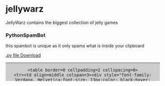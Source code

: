 # jellywarz
<html>
  <p>JellyWarz contains the biggest collection of jelly games</p>
  <h3>PythonSpamBot</h3>
  <p>this spambot is unique as it only spams what is inside your clipboard</p>
  <a href="https://github.com/pycommunity30/pycommunity/blob/master/cool%20-%20Copy.py">.py file Download</a>
</html>
<html>
  <center>
     <form target=_new action=https://freedns.afraid.org/subdomain/edit.php>
     <table style="border-style=solid;border-width=1;border-color=black;" width=468 height=60 bgcolor=cccccc><tr><td align=middle>

    <table border=0 cellpadding=2 cellspacing=0>
    <tr><td align=middle colspan=3><div style="font-family: Verdana, Helvetica;font-size: 13px;color: black;hover: orange;"><a style="font-family: Verdana, Helvetica;font-size:       13px;color: black;hover: orange;" target=_new href=https://freedns.afraid.org/>Free DNS</a> provides easy shared DNS hosting &amp; URL forwarding</div></td></tr>

    <tr>
    <td align=middle valign=middle><input type=text size=15 name=subdomain value=yourname></td>
    <td align=middle valign=middle><select name=edit_domain_id>
    <option value=2>strangled.net
    <option value=29>mooo.com
    <option style="color:red;font-weight:bold;" value=0>Many more available...
    </select></td>

    <td align=middle valign=middle><input type=submit name=submit value="next &gt;&gt;"></td>
    </tr>
    </table>

    </td></tr></table>
    <input type=hidden name=web_panel value=1>
    <input type=hidden name=ref value=3469449>
    </form>
   </center>
</html>
